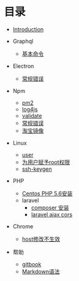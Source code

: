 # 目录

* [Introduction](README.md)



* Graphql 
     * [基本命令](graphql/node.md)

* Electron 
     * [常规错误](electron/init.md)

* Npm 
     * [pm2](npm/pm2.md)
     * [log4js](npm/log4js.md)
     * [validate](npm/validate.md)
     * [常规错误](npm/error.md)
     * [淘宝镜像](npm/cnpm.md)

* Linux 
     * [user](linux/user.md)
     * [为用户赋予root权限](linux/user-to-root.md)
     * [ssh-keygen](linux/ssh-keygen.md)


* PHP 
     * [Centos PHP 5.6安装](php/php-5.6.md)
     * laravel
        * [composer 安装](php/laravel/composer.md)
        * [laravel ajax cors ](php/laravel/ajax-cors.md)

* Chrome 
     * [host修改不生效](chrome/hosts.md)

* 帮助
     * [gitbook](help/gitbook.md)
     * [Markdown语法](help/markdown.md)

